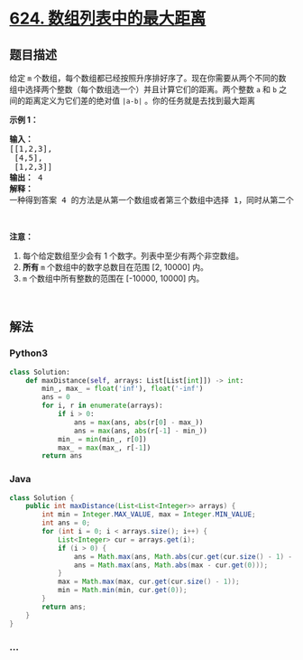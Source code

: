 # [624. 数组列表中的最大距离](https://leetcode-cn.com/problems/maximum-distance-in-arrays)



## 题目描述

<!-- 这里写题目描述 -->

<p>给定&nbsp;<code>m</code>&nbsp;个数组，每个数组都已经按照升序排好序了。现在你需要从两个不同的数组中选择两个整数（每个数组选一个）并且计算它们的距离。两个整数&nbsp;<code>a</code>&nbsp;和&nbsp;<code>b</code>&nbsp;之间的距离定义为它们差的绝对值&nbsp;<code>|a-b|</code>&nbsp;。你的任务就是去找到最大距离</p>

<p><strong>示例 1：</strong></p>

<pre><strong>输入：</strong> 
[[1,2,3],
 [4,5],
 [1,2,3]]
<strong>输出：</strong> 4
<strong>解释：</strong>
一种得到答案 4 的方法是从第一个数组或者第三个数组中选择 1，同时从第二个数组中选择 5 。
</pre>

<p>&nbsp;</p>

<p><strong>注意：</strong></p>

<ol>
	<li>每个给定数组至少会有 1 个数字。列表中至少有两个非空数组。</li>
	<li><strong>所有</strong>&nbsp;<code>m</code>&nbsp;个数组中的数字总数目在范围 [2, 10000] 内。</li>
	<li><code>m</code>&nbsp;个数组中所有整数的范围在 [-10000, 10000] 内。</li>
</ol>

<p>&nbsp;</p>


## 解法

<!-- 这里可写通用的实现逻辑 -->

<!-- tabs:start -->

### **Python3**

<!-- 这里可写当前语言的特殊实现逻辑 -->

```python
class Solution:
    def maxDistance(self, arrays: List[List[int]]) -> int:
        min_, max_ = float('inf'), float('-inf')
        ans = 0
        for i, r in enumerate(arrays):
            if i > 0:
                ans = max(ans, abs(r[0] - max_))
                ans = max(ans, abs(r[-1] - min_))
            min_ = min(min_, r[0])
            max_ = max(max_, r[-1])
        return ans
```

### **Java**

<!-- 这里可写当前语言的特殊实现逻辑 -->

```java
class Solution {
    public int maxDistance(List<List<Integer>> arrays) {
        int min = Integer.MAX_VALUE, max = Integer.MIN_VALUE;
        int ans = 0;
        for (int i = 0; i < arrays.size(); i++) {
            List<Integer> cur = arrays.get(i);
            if (i > 0) {
                ans = Math.max(ans, Math.abs(cur.get(cur.size() - 1) - min));
                ans = Math.max(ans, Math.abs(max - cur.get(0)));
            }
            max = Math.max(max, cur.get(cur.size() - 1));
            min = Math.min(min, cur.get(0));
        }
        return ans;
    }
}
```

### **...**

```

```

<!-- tabs:end -->
